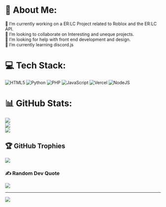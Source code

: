 # 💫 About Me:
🔭 I’m currently working on a ER:LC Project related to Roblox and the ER:LC API.<br>👯 I’m looking to collaborate on Interesting and uneque projects.<br>🤝 I’m looking for help with front end development and design.<br>🌱 I’m currently learning discord.js


# 💻 Tech Stack:
![HTML5](https://img.shields.io/badge/html5-%23E34F26.svg?style=for-the-badge&logo=html5&logoColor=white) ![Python](https://img.shields.io/badge/python-3670A0?style=for-the-badge&logo=python&logoColor=ffdd54) ![PHP](https://img.shields.io/badge/php-%23777BB4.svg?style=for-the-badge&logo=php&logoColor=white) ![JavaScript](https://img.shields.io/badge/javascript-%23323330.svg?style=for-the-badge&logo=javascript&logoColor=%23F7DF1E) ![Vercel](https://img.shields.io/badge/vercel-%23000000.svg?style=for-the-badge&logo=vercel&logoColor=white) ![NodeJS](https://img.shields.io/badge/node.js-6DA55F?style=for-the-badge&logo=node.js&logoColor=white)
# 📊 GitHub Stats:
![](https://github-readme-stats.vercel.app/api?username=gaxolotl&theme=vue-dark&hide_border=false&include_all_commits=true&count_private=true)<br/>
![](https://github-readme-streak-stats.herokuapp.com/?user=gaxolotl&theme=vue-dark&hide_border=false)<br/>
![](https://github-readme-stats.vercel.app/api/top-langs/?username=gaxolotl&theme=vue-dark&hide_border=false&include_all_commits=true&count_private=true&layout=compact)

## 🏆 GitHub Trophies
![](https://github-profile-trophy.vercel.app/?username=gaxolotl&theme=gruvbox&no-frame=true&no-bg=true&margin-w=4)

### ✍️ Random Dev Quote
![](https://quotes-github-readme.vercel.app/api?type=horizontal&theme=dark)

---
[![](https://visitcount.itsvg.in/api?id=gaxolotl&icon=0&color=3)](https://visitcount.itsvg.in)

<!-- Proudly created with GPRM ( https://gprm.itsvg.in ) -->
